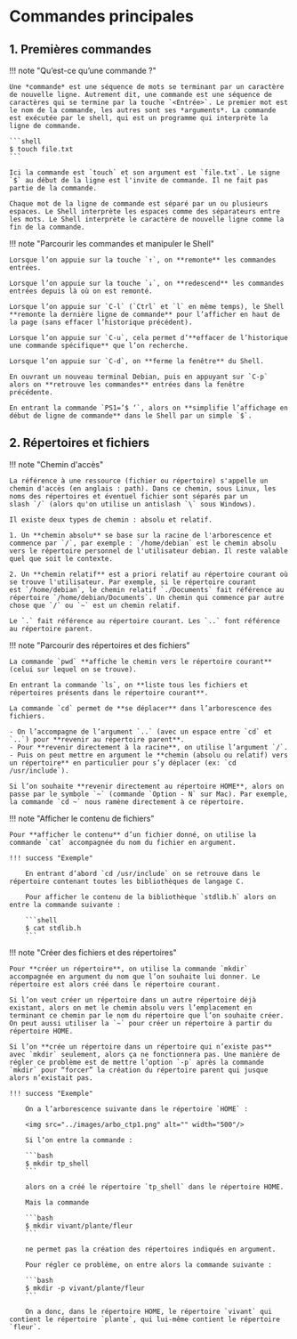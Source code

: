 # Commandes principales

## 1. Premières commandes

!!! note "Qu’est-ce qu’une commande ?"

    Une *commande* est une séquence de mots se terminant par un caractère de nouvelle ligne. Autrement dit, une commande est une séquence de caractères qui se termine par la touche `<Entrée>`. Le premier mot est le nom de la commande, les autres sont ses *arguments*. La commande est exécutée par le shell, qui est un programme qui interprète la ligne de commande.

    ```shell
    $ touch file.txt
    ```

    Ici la commande est `touch` et son argument est `file.txt`. Le signe `$` au début de la ligne est l'invite de commande. Il ne fait pas partie de la commande.

    Chaque mot de la ligne de commande est séparé par un ou plusieurs espaces. Le Shell interprète les espaces comme des séparateurs entre les mots. Le Shell interprète le caractère de nouvelle ligne comme la fin de la commande.

!!! note "Parcourir les commandes et manipuler le Shell"

    Lorsque l’on appuie sur la touche `↑`, on **remonte** les commandes entrées. 

    Lorsque l’on appuie sur la touche `↓`, on **redescend** les commandes entrées depuis là où on est remonté. 

    Lorsque l’on appuie sur `C-l` (`Ctrl` et `l` en même temps), le Shell **remonte la dernière ligne de commande** pour l’afficher en haut de la page (sans effacer l’historique précédent).

    Lorsque l’on appuie sur `C-u`, cela permet d’**effacer de l’historique une commande spécifique** que l’on recherche.

    Lorsque l’on appuie sur `C-d`, on **ferme la fenêtre** du Shell.

    En ouvrant un nouveau terminal Debian, puis en appuyant sur `C-p` alors on **retrouve les commandes** entrées dans la fenêtre précédente.

    En entrant la commande `PS1=’$ ‘`, alors on **simplifie l’affichage en début de ligne de commande** dans le Shell par un simple `$`.

## 2. Répertoires et fichiers

!!! note "Chemin d'accès"

    La référence à une ressource (fichier ou répertoire) s'appelle un chemin d'accès (en anglais : path). Dans ce chemin, sous Linux, les noms des répertoires et éventuel fichier sont séparés par un slash `/` (alors qu'on utilise un antislash `\` sous Windows).

    Il existe deux types de chemin : absolu et relatif.

    1. Un **chemin absolu** se base sur la racine de l'arborescence et commence par `/`, par exemple : `/home/debian` est le chemin absolu vers le répertoire personnel de l'utilisateur debian. Il reste valable quel que soit le contexte.

    2. Un **chemin relatif** est a priori relatif au répertoire courant où se trouve l'utilisateur. Par exemple, si le répertoire courant est `/home/debian`, le chemin relatif `./Documents` fait référence au répertoire `/home/debian/Documents`. Un chemin qui commence par autre chose que `/` ou `~` est un chemin relatif.

    Le `.` fait référence au répertoire courant. Les `..` font référence au répertoire parent.

!!! note "Parcourir des répertoires et des fichiers"

    La commande `pwd` **affiche le chemin vers le répertoire courant** (celui sur lequel on se trouve).

    En entrant la commande `ls`, on **liste tous les fichiers et répertoires présents dans le répertoire courant**.

    La commande `cd` permet de **se déplacer** dans l’arborescence des fichiers. 

    - On l’accompagne de l’argument `..` (avec un espace entre `cd` et `..`) pour **revenir au répertoire parent**.
    - Pour **revenir directement à la racine**, on utilise l’argument `/`.
    - Puis on peut mettre en argument le **chemin (absolu ou relatif) vers un répertoire** en particulier pour s’y déplacer (ex: `cd /usr/include`).

    Si l’on souhaite **revenir directement au répertoire HOME**, alors on passe par le symbole `~` (commande `Option - N` sur Mac). Par exemple, la commande `cd ~` nous ramène directement à ce répertoire.

!!! note "Afficher le contenu de fichiers"

    Pour **afficher le contenu** d’un fichier donné, on utilise la commande `cat` accompagnée du nom du fichier en argument.

    !!! success "Exemple"

        En entrant d’abord `cd /usr/include` on se retrouve dans le répertoire contenant toutes les bibliothèques de langage C.

        Pour afficher le contenu de la bibliothèque `stdlib.h` alors on entre la commande suivante :

        ```shell
        $ cat stdlib.h
        ```

!!! note "Créer des fichiers et des répertoires"

    Pour **créer un répertoire**, on utilise la commande `mkdir` accompagnée en argument du nom que l’on souhaite lui donner. Le répertoire est alors créé dans le répertoire courant.

    Si l’on veut créer un répertoire dans un autre répertoire déjà existant, alors on met le chemin absolu vers l’emplacement en terminant ce chemin par le nom du répertoire que l’on souhaite créer. On peut aussi utiliser la `~` pour créer un répertoire à partir du répertoire HOME.

    Si l’on **crée un répertoire dans un répertoire qui n’existe pas** avec `mkdir` seulement, alors ça ne fonctionnera pas. Une manière de régler ce problème est de mettre l’option `-p` après la commande `mkdir` pour “forcer” la création du répertoire parent qui jusque alors n’existait pas.

    !!! success "Exemple"

        On a l’arborescence suivante dans le répertoire `HOME` :
        
        <img src="../images/arbo_ctp1.png" alt="" width="500"/>

        Si l’on entre la commande :

        ```bash
        $ mkdir tp_shell
        ```

        alors on a créé le répertoire `tp_shell` dans le répertoire HOME.

        Mais la commande 

        ```bash
        $ mkdir vivant/plante/fleur
        ```

        ne permet pas la création des répertoires indiqués en argument.

        Pour régler ce problème, on entre alors la commande suivante :

        ```bash
        $ mkdir -p vivant/plante/fleur
        ```

        On a donc, dans le répertoire HOME, le répertoire `vivant` qui contient le répertoire `plante`, qui lui-même contient le répertoire `fleur`.